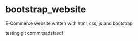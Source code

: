 # bootstrap_website

E-Commerce website written with html, css, js and bootstrap

testing git commitsadsfasdf

